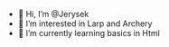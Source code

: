 - 👋 Hi, I’m @Jerysek
- 👀 I’m interested in Larp and Archery
- 🌱 I’m currently learning basics in Html


<!---
Jerysek/Jerysek is a ✨ special ✨ repository because its `README.md` (this file) appears on your GitHub profile.
You can click the Preview link to take a look at your changes.
--->

